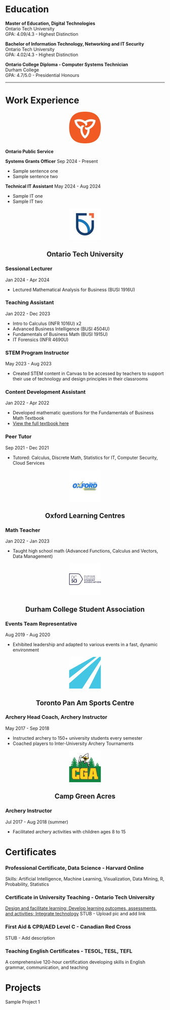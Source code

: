<link rel="icon" type="image/png" href="/assets/Profile_Pic_Zoom_Png.png">

# Education
<b>Master of Education, Digital Technologies</b>  
Ontario Tech University  
GPA: 4.09/4.3 - Highest Distinction  

<b>Bachelor of Information Technology, Networking and IT Security</b>  
Ontario Tech University  
GPA: 4.02/4.3 - Highest Distinction  

<b>Ontario College Diploma - Computer Systems Technician</b>  
Durham College  
GPA: 4.7/5.0 - Presidential Honours  

<hr>

# Work Experience

<p align="center">
  <img src="/assets/ontario_public_service_leadership_logo.jpg" alt="OPS Logo">
</p>

<strong style="text-align: center;">Ontario Public Service</strong>

<b>Systems Grants Officer</b>
Sep 2024 - Present
- Sample sentence one
- Sample sentence two

<b>Technical IT Assistant</b>
May 2024 - Aug 2024
- Sample IT one
- Sample IT two

<p align="center">
  <img src="/assets/uoit_logo.jpg" alt="OTU Logo">
</p>

<h2 style="text-align: center;">Ontario Tech University</h2>

### Sessional Lecturer
Jan 2024 - Apr 2024
- Lectured Mathematical Analysis for Business (BUSI 1916U)

### Teaching Assistant
Jan 2022 - Dec 2023
- Intro to Calculus (INFR 1016U) x2
- Advanced Business Intelligence (BUSI 4504U)
- Fundamentals of Business Math (BUSI 1915U)
- IT Forensics (INFR 4690U)

### STEM Program Instructor
May 2023 - Aug 2023
- Created STEM content in Canvas to be accessed by teachers to support
their use of technology and design principles in their classrooms

### Content Development Assistant
Jan 2022 - Apr 2022
- Developed mathematic questions for the Fundamentals of Business Math Textbook
- [View the full textbook here](https://ecampusontario.pressbooks.pub/fundamentalsofbusinessmath/)

### Peer Tutor
Sep 2021 - Dec 2021
- Tutored: Calculus, Discrete Math, Statistics for IT, Computer Security, Cloud Services

<p align="center">
  <img src="/assets/oxford_learning_center_logo.jpg" alt="Oxford Logo">
</p>

<h2 style="text-align: center;">Oxford Learning Centres</h2>

### Math Teacher
Jan 2022 - Jan 2023
- Taught high school math (Advanced Functions, Calculus and Vectors, Data Management)

<p align="center">
  <img src="/assets/durham_college_students_inc_logo.jpg" alt="DCSA Logo">
</p>

<h2 style="text-align: center;">Durham College Student Association</h2>

### Events Team Representative
Aug 2019 - Aug 2020
- Exhibited leadership and adapted to various events in a fast, dynamic environment

<p align="center">
  <img src="/assets/toronto_pan_am_centre_logo.jpg" alt="TPASC Logo">
</p>

<h2 style="text-align: center;">Toronto Pan Am Sports Centre</h2>

### Archery Head Coach, Archery Instructor
May 2017 - Sep 2018
- Instructed archery to 150+ university students every semester
- Coached players to Inter-University Archery Tournaments

<p align="center">
  <img src="/assets/campgreenacres_logo.jpg" alt="CGA Logo">
</p>

<h2 style="text-align: center;">Camp Green Acres</h2>

### Archery Instructor
Jul 2017 - Aug 2018 (summer)
- Facilitated archery activities with children ages 8 to 15

# Certificates

### Professional Certificate, Data Science - Harvard Online
Skills: Artificial Intelligence, Machine Learning, Visualization, Data Mining, R, Probability, Statistics

### Certificate in University Teaching - Ontario Tech University
[Design and facilitate learning; Develop learning outcomes, assessments, and activities; Integrate technology]()
STUB - Upload pic and add link

### First Aid & CPR/AED Level C - Canadian Red Cross
STUB - Add description

### Teaching English Certificates - TESOL, TESL, TEFL
A comprehensive 120-hour certification developing skills in English grammar, communication, and teaching

# Projects
Sample Project 1
